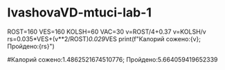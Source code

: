 # IvashovaVD-mtuci-lab-1
ROST=160
VES=160
KOLSH=60
VAC=30
v=ROST/4+0.37
v=KOLSH/v
rs=0.035*VES+(v**2/ROST)*0.029*VES
print(f"Калорий сожено:{v}; Пройдено:{rs}")


#Калорий сожено:1.4862521674510776; Пройдено:5.664059419652339
